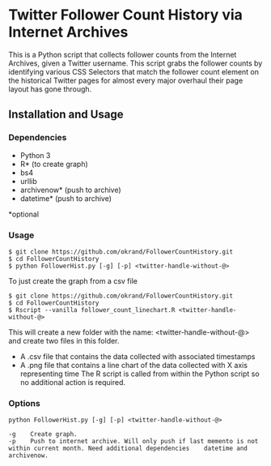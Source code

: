 # Twitter Follower Count History via Internet Archives
This is a Python script that collects follower counts from the Internet Archives, given a Twitter username. This script grabs the follower counts by identifying various CSS Selectors that match the follower count element on the historical Twitter pages for almost every major overhaul their page layout has gone through.

## Installation and Usage
### Dependencies
* Python 3
* R* (to create graph)
* bs4 
* urllib
* archivenow* (push to archive)
* datetime* (push to archive)

*optional
 
### Usage
```shell	
$ git clone https://github.com/okrand/FollowerCountHistory.git
$ cd FollowerCountHistory
$ python FollowerHist.py [-g] [-p] <twitter-handle-without-@> 
```
To just create the graph from a csv file
```shell	
$ git clone https://github.com/okrand/FollowerCountHistory.git
$ cd FollowerCountHistory
$ Rscript --vanilla follower_count_linechart.R <twitter-handle-without-@> 
```
This will create a new folder with the name: <twitter-handle-without-@> and create two files in this folder.
* A .csv file that contains the data collected with associated timestamps
* A .png file that contains a line chart of the data collected with X axis representing time
The R script is called from within the Python script so no additional action is required. 

### Options

 	python FollowerHist.py [-g] [-p] <twitter-handle-without-@> 
  
	-g	  Create graph.
	-p	  Push to internet archive. Will only push if last memento is not within current month. Need additional dependencies 	datetime and archivenow.


